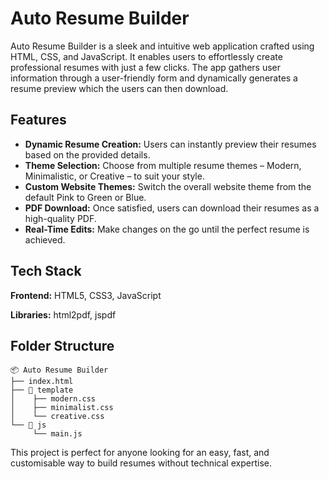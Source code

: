 # Auto Resume Builder

Auto Resume Builder is a sleek and intuitive web application crafted using HTML, CSS, and JavaScript. It enables users to effortlessly create professional resumes with just a few clicks. The app gathers user information through a user-friendly form and dynamically generates a resume preview which the users can then download.




## Features

- **Dynamic Resume Creation:** Users can instantly preview their resumes based on the provided details.
- **Theme Selection:** Choose from multiple resume themes – Modern, Minimalistic, or Creative – to suit your style.
- **Custom Website Themes:** Switch the overall website theme from the default Pink to Green or Blue.
- **PDF Download:** Once satisfied, users can download their resumes as a high-quality PDF.
- **Real-Time Edits:** Make changes on the go until the perfect resume is achieved.


## Tech Stack

**Frontend:** HTML5, CSS3, JavaScript

**Libraries:** html2pdf, jspdf

## Folder Structure
```
📦 Auto Resume Builder
├── index.html
├── 📂 template
│    ├── modern.css
│    ├── minimalist.css
│    └── creative.css
└── 📂 js
     └── main.js
```      

This project is perfect for anyone looking for an easy, fast, and customisable way to build resumes without technical expertise.
